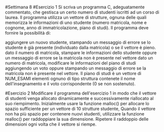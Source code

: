 #Settimana 8
#Esercizio 1
Si scriva un programma C, adeguatamente commentato, che gestisca un certo numero di studenti iscritti ad un corso di laurea. Il programma utilizza un vettore di strutture, ognuna delle quali memorizza le informazioni di uno studente (numero matricola, nome e cognome, anno di immatricolazione, piano di studi). Il programma deve fornire la possibilità di:

aggiungere un nuovo studente, stampando un messaggio di errore se lo studente è già presente (individuato dalla matricola) o se il vettore è pieno.
dato il numero di matricola, stampare le informazioni dello studente oppure un messaggio di errore se la matricola non è presente nel vettore
dato un numero di matricola, modificare le informazioni del piano di studi aggiungendo un voto oppure stampando un messaggio di errore se la matricola non è presente nel vettore.
Il piano di studi è un vettore di NUM_ESAMI elementi ognuno di tipo struttura contenete il nome dell'insegnamento e il voto corrispondente (0 se non sostenuto).

#Esercizio 2
Modificare il programma dell'esercizio 1 in modo che il vettore di studenti venga allocato dinamicamente e successivamente riallocato al suo riempimento. Inizialmente usare la funzione malloc() per allocare lo spazio sufficiente per un vettore di 10 strutture studente, Quando il vettore non ha più spazio per contenere nuovi studenti, utilizzare la funzione realloc() per raddoppiare la sua dimensione. Ripetere il raddoppio delle dimensioni ogni volta che il vettore si riempe.
